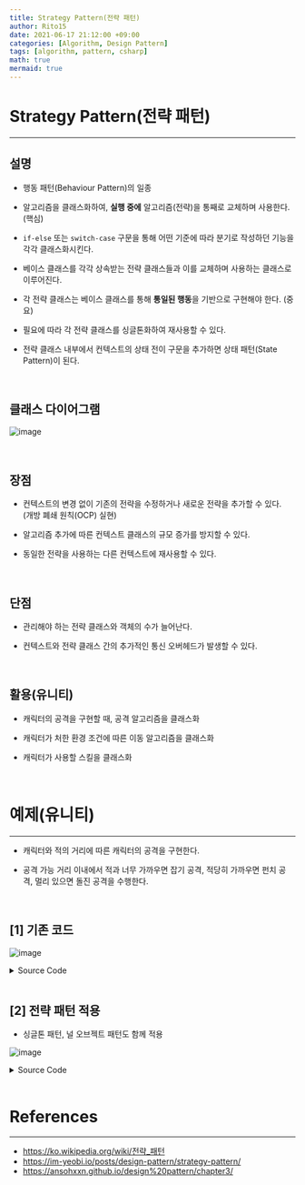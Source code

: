 ```yaml
---
title: Strategy Pattern(전략 패턴)
author: Rito15
date: 2021-06-17 21:12:00 +09:00
categories: [Algorithm, Design Pattern]
tags: [algorithm, pattern, csharp]
math: true
mermaid: true
---
```


# Strategy Pattern(전략 패턴)
---

## **설명**

- 행동 패턴(Behaviour Pattern)의 일종

- 알고리즘을 클래스화하여, **실행 중에** 알고리즘(전략)을 통째로 교체하며 사용한다. (핵심)

- `if-else` 또는 `switch-case` 구문을 통해 어떤 기준에 따라 분기로 작성하던 기능을 각각 클래스화시킨다.

- 베이스 클래스를 각각 상속받는 전략 클래스들과 이를 교체하며 사용하는 클래스로 이루어진다.

- 각 전략 클래스는 베이스 클래스를 통해 **통일된 행동**을 기반으로 구현해야 한다. (중요)

- 필요에 따라 각 전략 클래스를 싱글톤화하여 재사용할 수 있다.


- 전략 클래스 내부에서 컨텍스트의 상태 전이 구문을 추가하면 상태 패턴(State Pattern)이 된다.

<br>

## **클래스 다이어그램**

![image](https://user-images.githubusercontent.com/42164422/122397891-55792e00-cfb4-11eb-9bf8-4d3b67519147.png)

<br>

## **장점**

- 컨텍스트의 변경 없이 기존의 전략을 수정하거나 새로운 전략을 추가할 수 있다.<br>
  (개방 폐쇄 원칙(OCP) 실현)

- 알고리즘 추가에 따른 컨텍스트 클래스의 규모 증가를 방지할 수 있다.

- 동일한 전략을 사용하는 다른 컨텍스트에 재사용할 수 있다.

<br>

## **단점**

- 관리해야 하는 전략 클래스와 객체의 수가 늘어난다.

- 컨텍스트와 전략 클래스 간의 추가적인 통신 오버헤드가 발생할 수 있다.

<br>

## **활용(유니티)**

- 캐릭터의 공격을 구현할 때, 공격 알고리즘을 클래스화

- 캐릭터가 처한 환경 조건에 따른 이동 알고리즘을 클래스화

- 캐릭터가 사용할 스킬을 클래스화

<br>

# 예제(유니티)
---

- 캐릭터와 적의 거리에 따른 캐릭터의 공격을 구현한다.

- 공격 가능 거리 이내에서 적과 너무 가까우면 잡기 공격, 적당히 가까우면 펀치 공격, 멀리 있으면 돌진 공격을 수행한다.

<br>

## **[1] 기존 코드**

![image](https://user-images.githubusercontent.com/42164422/122581212-c6dade80-d091-11eb-83c9-b23da6253208.png)

<details>
<summary markdown="span"> 
Source Code
</summary>

```cs
/// <summary> 플레이어 캐릭터(컨텍스트 역할) </summary>
public class PlayerCharacter : MonoBehaviour
{
    private const float GrapplingDistance = 1f;
    private const float PunchDistance = 3f;
    private const float DashDistance = 10f;

    // 현재 타겟으로 설정된 적
    private Enemy targetEnemy;

    private void Update()
    {
        if (targetEnemy == null)
        {
            FindEnemy();
        }
        else
        {
            // 적으로부터의 거리 계산
            float distanceFromEnemy = GetDistanceFromEnemy();

            // 거리에 따른 공격 전략 선택
            if (distanceFromEnemy <= GrapplingDistance)
            {
                GrapplingAttack();
            }
            else if (distanceFromEnemy <= PunchDistance)
            {
                PunchAttack();
            }
            else if (distanceFromEnemy <= DashDistance)
            {
                DashAttack();
            }
        }
    }

    public void FindEnemy()
    {
        // 적을 찾아 targetEnemy 필드에 초기화
    }

    // 적으로부터의 거리 계산
    public float GetDistanceFromEnemy()
    {
        return Vector3.Distance(targetEnemy.transform.position, transform.position);
    }

    public void GrapplingAttack()
    {
        Debug.Log("잡기 공격");
    }

    public void PunchAttack()
    {
        Debug.Log("펀치 공격");
    }

    public void DashAttack()
    {
        Debug.Log("돌진 공격");
    }
}
```

```cs
/// <summary> 적 </summary>
public class Enemy : MonoBehaviour { }
```

</details>

<br>


## **[2] 전략 패턴 적용**

- 싱글톤 패턴, 널 오브젝트 패턴도 함께 적용

![image](https://user-images.githubusercontent.com/42164422/122584441-533ad080-d095-11eb-9041-6b6940301fb3.png)

<details>
<summary markdown="span"> 
Source Code
</summary>

```cs
/// <summary> 플레이어 캐릭터(컨텍스트 역할) </summary>
public class PlayerCharacter : MonoBehaviour
{
    private const float GrapplingDistance = 1f;
    private const float PunchDistance = 3f;
    private const float DashDistance = 10f;

    // 현재 타겟으로 설정된 적
    private Enemy targetEnemy;

    // 현재 공격 전략
    private IAttackStrategy attackStrategy;

    private void Update()
    {
        if (targetEnemy == null)
        {
            FindEnemy();
        }
        else
        {
            // 적으로부터의 거리 계산
            float distanceFromEnemy = GetDistanceFromEnemy();

            // 거리에 따른 공격 전략 선택
            if (distanceFromEnemy <= GrapplingDistance)
            {
                attackStrategy = GrapplingAttack.instance;
            }
            else if (distanceFromEnemy <= PunchDistance)
            {
                attackStrategy = PunchAttack.instance;
            }
            else if (distanceFromEnemy <= DashDistance)
            {
                attackStrategy = DashAttack.instance;
            }
            else
            {
                attackStrategy = StopAttack.instance;
            }

            // 현재 전략을 통해 적 공격
            attackStrategy.Attack(targetEnemy);
        }
    }

    public void FindEnemy()
    {
        // 적을 찾아 targetEnemy 필드에 초기화
    }

    // 적으로부터의 거리 계산
    public float GetDistanceFromEnemy()
    {
        return Vector3.Distance(targetEnemy.transform.position, transform.position);
    }
}
```

```cs
/// <summary> 적 </summary>
public class Enemy : MonoBehaviour { }
```

```cs
/// <summary> 공격 전략 인터페이스 </summary>
public interface IAttackStrategy
{
    void Attack(Enemy target);
}

/// <summary> 공격 전략 베이스 클래스 </summary>
public abstract class AttackStrategy<T> : IAttackStrategy where T :  AttackStrategy<T>, new()
{
    // 각 하위 클래스마다 생성될 싱글톤 인스턴스
    public static readonly T instance = new T();
    public abstract void Attack(Enemy target);
}

/// <summary> 초근접 - 잡기 공격 </summary>
public class GrapplingAttack : AttackStrategy<GrapplingAttack>
{
    public override void Attack(Enemy target)
    {
        Debug.Log("잡기 공격");
    }
}

/// <summary> 근접 - 펀치 공격 </summary>
public class PunchAttack : AttackStrategy<PunchAttack>
{
    public override void Attack(Enemy target)
    {
        Debug.Log("펀치 공격");
    }
}

/// <summary> 비근접 - 돌진 공격 </summary>
public class DashAttack : AttackStrategy<DashAttack>
{
    public override void Attack(Enemy target)
    {
        Debug.Log("돌진 공격");
    }
}

/// <summary> 공격하지 않음 - Null 패턴의 활용 </summary>
public class StopAttack : AttackStrategy<StopAttack>
{
    public override void Attack(Enemy target)
    {
        Debug.Log("공격 중지");
    }
}
```

</details>


<br>

# References
---

- <https://ko.wikipedia.org/wiki/전략_패턴>
- <https://im-yeobi.io/posts/design-pattern/strategy-pattern/>
- <https://ansohxxn.github.io/design%20pattern/chapter3/>